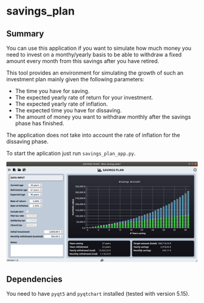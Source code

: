 # savings_plan
## Summary
You can use this application if you want to simulate how much money you need to invest on a monthy/yearly basis to be able to withdraw a fixed amount every month from this savings after you have retired.

This tool provides an environment for simulating the growth of such an investment plan mainly given the following parameters:
* The time you have for saving.
* The expected yearly rate of return for your investment.
* The expected yearly rate of inflation.
* The expected time you have for dissaving.
* The amount of money you want to withdraw monthly after the savings phase has finished.

The application does not take into account the rate of inflation for the dissaving phase.

To start the aplication just run `savings_plan_app.py`.

![savings_plan](misc/savings_plan_screenshot_01.png)

## Dependencies
You need to have `pyqt5` and `pyqtchart` installed (tested with version 5.15).
